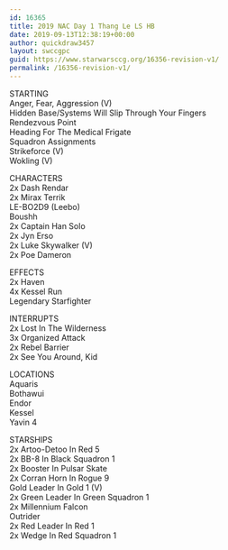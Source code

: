 ```yaml
---
id: 16365
title: 2019 NAC Day 1 Thang Le LS HB
date: 2019-09-13T12:38:19+00:00
author: quickdraw3457
layout: swccgpc
guid: https://www.starwarsccg.org/16356-revision-v1/
permalink: /16356-revision-v1/
---
```

STARTING  
Anger, Fear, Aggression (V)  
Hidden Base/Systems Will Slip Through Your Fingers  
Rendezvous Point  
Heading For The Medical Frigate  
Squadron Assignments  
Strikeforce (V)  
Wokling (V)

CHARACTERS  
2x Dash Rendar  
2x Mirax Terrik  
LE-BO2D9 (Leebo)  
Boushh  
2x Captain Han Solo  
2x Jyn Erso  
2x Luke Skywalker (V)  
2x Poe Dameron

EFFECTS  
2x Haven  
4x Kessel Run  
Legendary Starfighter

INTERRUPTS  
2x Lost In The Wilderness  
3x Organized Attack  
2x Rebel Barrier  
2x See You Around, Kid

LOCATIONS  
Aquaris  
Bothawui  
Endor  
Kessel  
Yavin 4

STARSHIPS  
2x Artoo-Detoo In Red 5  
2x BB-8 In Black Squadron 1  
2x Booster In Pulsar Skate  
2x Corran Horn In Rogue 9  
Gold Leader In Gold 1 (V)  
2x Green Leader In Green Squadron 1  
2x Millennium Falcon  
Outrider  
2x Red Leader In Red 1  
2x Wedge In Red Squadron 1
